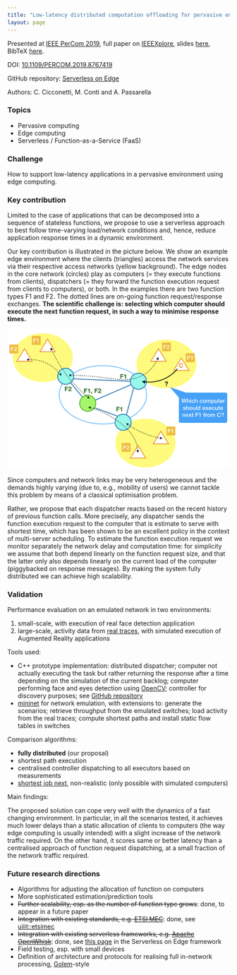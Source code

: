 ```yaml
---
title: "Low-latency distributed computation offloading for pervasive environments"
layout: page
---
```


Presented at [IEEE PerCom 2019](http://www.percom.org/), full paper on [IEEEXplore](https://ieeexplore.ieee.org/document/8767419), slides [here](https://www.slideshare.net/cicconetti/lowlatency-distributed-computation-offloading-for-pervasive-environments), BibTeX [here](bib/percom2019.bib).

DOI: [10.1109/PERCOM.2019.8767419](https://doi.org/10.1109/PERCOM.2019.8767419)

GitHub repository: [Serverless on Edge](https://github.com/ccicconetti/serverlessonedge)

Authors: C. Cicconetti, M. Conti and A. Passarella

### Topics

- Pervasive computing
- Edge computing
- Serverless / Function-as-a-Service (FaaS)

### Challenge

How to support low-latency applications in a pervasive environment using edge computing.

### Key contribution

Limited to the case of applications that can be decomposed into a sequence of stateless functions, we propose to use a serverless approach to best follow time-varying load/network conditions and, hence, reduce application response times in a dynamic environment.

Our key contribution is illustrated in the picture below.
We show an example edge environment where the clients (triangles) access the network services via their respective access networks (yellow background).
The edge nodes in the core network (circles) play as computers (= they execute functions from clients), dispatchers (= they forward the function execution request from clients to computers), or both.
In the examples there are two function types F1 and F2.
The dotted lines are on-going function request/response exchanges.
**The scientific challenge is: selecting which computer should execute the next function request, in such a way to minimise response times.**

![Problem](pictures/percom2019.png)

Since computers and network links may be very heterogeneous and the demands highly varying (due to, e.g., mobility of users) we cannot tackle this problem by means of a classical optimisation problem.

Rather, we propose that each dispatcher reacts based on the recent history of previous function calls.
More precisely, any dispatcher sends the function execution request to the computer that is estimate to serve with shortest time, which has been shown to be an excellent policy in the context of multi-server scheduling.
To estimate the function execution request we monitor separately the network delay and computation time: for simplicity we assume that both depend linearly on the function request size, and that the latter only also depends linearly on the current load of the computer (piggybacked on response messages).
By making the system fully distributed we can achieve high scalability.

### Validation

Performance evaluation on an emulated network in two environments:

1. small-scale, with execution of real face detection application
2. large-scale, activity data from [real traces](https://www.nature.com/articles/sdata201555), with simulated execution of Augmented Reality applications

Tools used:

- C++ prototype implementation: distributed dispatcher; computer not actually executing the task but rather returning the response after a time depending on the simulation of the current backlog; computer performing face and eyes detection using [OpenCV](https://opencv.org/); controller for discovery purposes; see [GitHub repository](https://github.com/ccicconetti/serverlessonedge)
- [mininet](http://mininet.org/) for network emulation, with extensions to: generate the scenarios; retrieve throughput from the emulated switches; load activity from the real traces; compute shortest paths and install static flow tables in switches

Comparison algorithms:

- **fully distributed** (our proposal)
- shortest path execution
- centralised controller dispatching to all executors based on measurements
- [shortest job next](https://en.wikipedia.org/wiki/Shortest_job_next), non-realistic (only possible with simulated computers)

Main findings:

The proposed solution can cope very well with the dynamics of a fast changing environment.
In particular, in all the scenarios tested, it achieves much lower delays than a static allocation of clients to computers (the way edge computing is usually intended) with a slight increase of the network traffic required.
On the other hand, it scores same or better latency than a centralised approach of function request dispatching, at a small fraction of the network traffic required.

### Future research directions

- Algorithms for adjusting the allocation of function on computers
- More sophisticated estimation/prediction tools
- ~~Further scalability, esp. as the number of function type grows~~: done, to appear in a future paper
- ~~Integration with existing standards, e.g. [ETSI MEC](https://www.etsi.org/technologies/multi-access-edge-computing)~~: done, see [uiiit::etsimec](https://github.com/ccicconetti/etsimec)
- ~~Integration with existing serverless frameworks, e.g. [Apache OpenWhisk](https://openwhisk.apache.org/)~~: done, see [this page](https://github.com/ccicconetti/serverlessonedge/blob/master/docs/openwhisk_integration.md) in the Serverless on Edge framework
- Field testing, esp. with small devices
- Definition of architecture and protocols for realising full in-network processing, [Golem](https://golem.network/)-style
